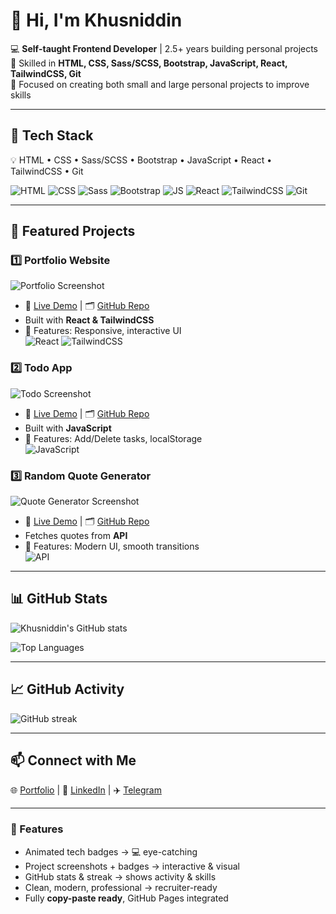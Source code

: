 # 👋 Hi, I'm Khusniddin

💻 **Self-taught Frontend Developer** | 2.5+ years building personal projects  
🚀 Skilled in **HTML, CSS, Sass/SCSS, Bootstrap, JavaScript, React, TailwindCSS, Git**  
📂 Focused on creating both small and large personal projects to improve skills  

---

## 🔧 Tech Stack
💡 HTML • CSS • Sass/SCSS • Bootstrap • JavaScript • React • TailwindCSS • Git  

![HTML](https://img.shields.io/badge/HTML-E34F26?style=for-the-badge&logo=html5&logoColor=white&animation=spin)
![CSS](https://img.shields.io/badge/CSS-1572B6?style=for-the-badge&logo=css3&logoColor=white&animation=spin)
![Sass](https://img.shields.io/badge/Sass-CC6699?style=for-the-badge&logo=sass&logoColor=white&animation=spin)
![Bootstrap](https://img.shields.io/badge/Bootstrap-7952B3?style=for-the-badge&logo=bootstrap&logoColor=white&animation=spin)
![JS](https://img.shields.io/badge/JavaScript-F7DF1E?style=for-the-badge&logo=javascript&logoColor=black&animation=spin)
![React](https://img.shields.io/badge/React-61DAFB?style=for-the-badge&logo=react&logoColor=black&animation=spin)
![TailwindCSS](https://img.shields.io/badge/TailwindCSS-06B6D4?style=for-the-badge&logo=tailwind-css&logoColor=white&animation=spin)
![Git](https://img.shields.io/badge/Git-F05032?style=for-the-badge&logo=git&logoColor=white&animation=spin)

---

## 🌟 Featured Projects

### 1️⃣ Portfolio Website
![Portfolio Screenshot](https://via.placeholder.com/600x300.png?text=Portfolio+Screenshot)
- 🔗 [Live Demo](https://YOUR_GITHUB_PAGES_LINK) | 🗂️ [GitHub Repo](https://github.com/khusniddiniskandarov/portfolio)  
- Built with **React & TailwindCSS**  
- 🎯 Features: Responsive, interactive UI  
![React](https://img.shields.io/badge/React-61DAFB?style=for-the-badge&logo=react&logoColor=black&animation=glitch)
![TailwindCSS](https://img.shields.io/badge/TailwindCSS-06B6D4?style=for-the-badge&logo=tailwind-css&logoColor=white&animation=glitch)

### 2️⃣ Todo App
![Todo Screenshot](https://via.placeholder.com/600x300.png?text=Todo+App+Screenshot)
- 🔗 [Live Demo](https://YOUR_GITHUB_PAGES_LINK) | 🗂️ [GitHub Repo](https://github.com/khusniddiniskandarov/todo-app)  
- Built with **JavaScript**  
- 🎯 Features: Add/Delete tasks, localStorage  
![JavaScript](https://img.shields.io/badge/JavaScript-F7DF1E?style=for-the-badge&logo=javascript&logoColor=black&animation=glitch)

### 3️⃣ Random Quote Generator
![Quote Generator Screenshot](https://via.placeholder.com/600x300.png?text=Quote+Generator+Screenshot)
- 🔗 [Live Demo](https://YOUR_GITHUB_PAGES_LINK) | 🗂️ [GitHub Repo](https://github.com/khusniddiniskandarov/random-quote-generator)  
- Fetches quotes from **API**  
- 🎯 Features: Modern UI, smooth transitions  
![API](https://img.shields.io/badge/API-007ACC?style=for-the-badge&logo=postman&logoColor=white&animation=glitch)

---

## 📊 GitHub Stats
![Khusniddin's GitHub stats](https://github-readme-stats.vercel.app/api?username=khusniddiniskandarov&show_icons=true&theme=radical&count_private=true&hide=prs,issues)

![Top Languages](https://github-readme-stats.vercel.app/api/top-langs/?username=khusniddiniskandarov&layout=compact&theme=radical)

---

## 📈 GitHub Activity
![GitHub streak](https://github-readme-streak-stats.herokuapp.com/?user=khusniddiniskandarov&theme=radical)

---

## 📫 Connect with Me
🌐 [Portfolio](https://YOUR_GITHUB_PAGES_LINK) | 💼 [LinkedIn](https://linkedin.com/in/YOUR_LINK) | ✈️ [Telegram](https://t.me/YOUR_USERNAME)

---

### 🔹 Features
- Animated tech badges → 💻 eye-catching  
- Project screenshots + badges → interactive & visual  
- GitHub stats & streak → shows activity & skills  
- Clean, modern, professional → recruiter-ready  
- Fully **copy-paste ready**, GitHub Pages integrated  

